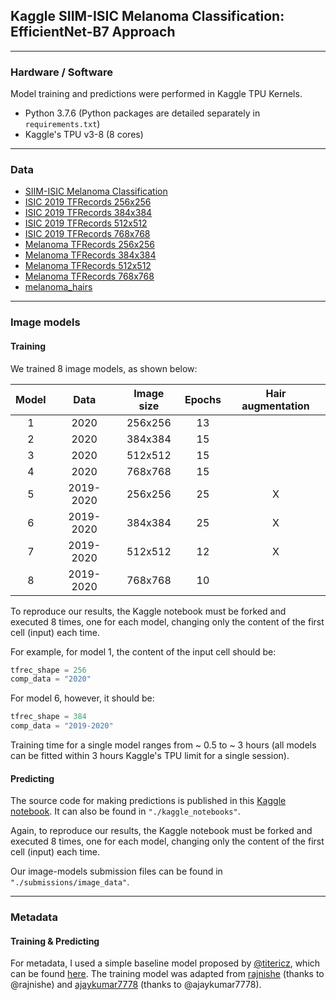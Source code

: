 ## Kaggle SIIM-ISIC Melanoma Classification: EfficientNet-B7 Approach

---

### Hardware / Software

Model training and predictions were performed in Kaggle TPU Kernels.

* Python 3.7.6 (Python packages are detailed separately in `requirements.txt`)
* Kaggle's TPU v3-8 (8 cores)

---

### Data

* [SIIM-ISIC Melanoma Classification](https://www.kaggle.com/c/siim-isic-melanoma-classification/data)
* [ISIC 2019 TFRecords 256x256](https://www.kaggle.com/cdeotte/isic2019-256x256)
* [ISIC 2019 TFRecords 384x384](https://www.kaggle.com/cdeotte/isic2019-384x384)
* [ISIC 2019 TFRecords 512x512](https://www.kaggle.com/cdeotte/isic2019-512x512)
* [ISIC 2019 TFRecords 768x768](https://www.kaggle.com/cdeotte/isic2019-768x768)
* [Melanoma TFRecords 256x256](https://www.kaggle.com/cdeotte/melanoma-256x256)
* [Melanoma TFRecords 384x384](https://www.kaggle.com/cdeotte/melanoma-384x384)
* [Melanoma TFRecords 512x512](https://www.kaggle.com/cdeotte/melanoma-512x512)
* [Melanoma TFRecords 768x768](https://www.kaggle.com/cdeotte/melanoma-768x768)
* [melanoma_hairs](https://www.kaggle.com/nroman/melanoma-hairs)

---

### Image models

#### Training

We trained 8 image models, as shown below:

| Model       | Data        | Image size    | Epochs            | Hair augmentation |
| :----:      |    :----:   |      :----:   |      :----:       |      :----:       |
| 1           | 2020        | 256x256       | 13                |                   |
| 2           | 2020        | 384x384       | 15                |                   |
| 3           | 2020        | 512x512       | 15                |                   |
| 4           | 2020        | 768x768       | 15                |                   |
| 5           | 2019-2020   | 256x256       | 25                | X                 |
| 6           | 2019-2020   | 384x384       | 25                | X                 |
| 7           | 2019-2020   | 512x512       | 12                | X                 |
| 8           | 2019-2020   | 768x768       | 10                |                   |

To reproduce our results, the Kaggle notebook must be forked and executed 8 times, one for each model, changing only the content of the first cell (input) each time.

For example, for model 1, the content of the input cell should be:
```python
tfrec_shape = 256
comp_data = "2020"
```

For model 6, however, it should be:
```python
tfrec_shape = 384
comp_data = "2019-2020"
```

Training time for a single model ranges from ~ 0.5 to ~ 3 hours (all models can be fitted within 3 hours Kaggle's TPU limit for a single session).


#### Predicting

The source code for making predictions is published in this [Kaggle notebook](https://www.kaggle.com/masdevallia/melanoma-classification-predictions). It can also be found in `"./kaggle_notebooks"`.

Again, to reproduce our results, the Kaggle notebook must be forked and executed 8 times, one for each model, changing only the content of the first cell (input) each time.

Our image-models submission files can be found in `"./submissions/image_data"`.

---

### Metadata

#### Training & Predicting

For metadata, I used a simple baseline model proposed by [@titericz](https://www.kaggle.com/titericz), which can be found [here](https://www.kaggle.com/titericz/simple-baseline). The training model was adapted from [rajnishe](https://www.kaggle.com/rajnishe/rc-fork-siim-isic-melanoma-384x384) (thanks to @rajnishe) and [ajaykumar7778](https://www.kaggle.com/ajaykumar7778/efficientnet-cv) (thanks to @ajaykumar7778).
